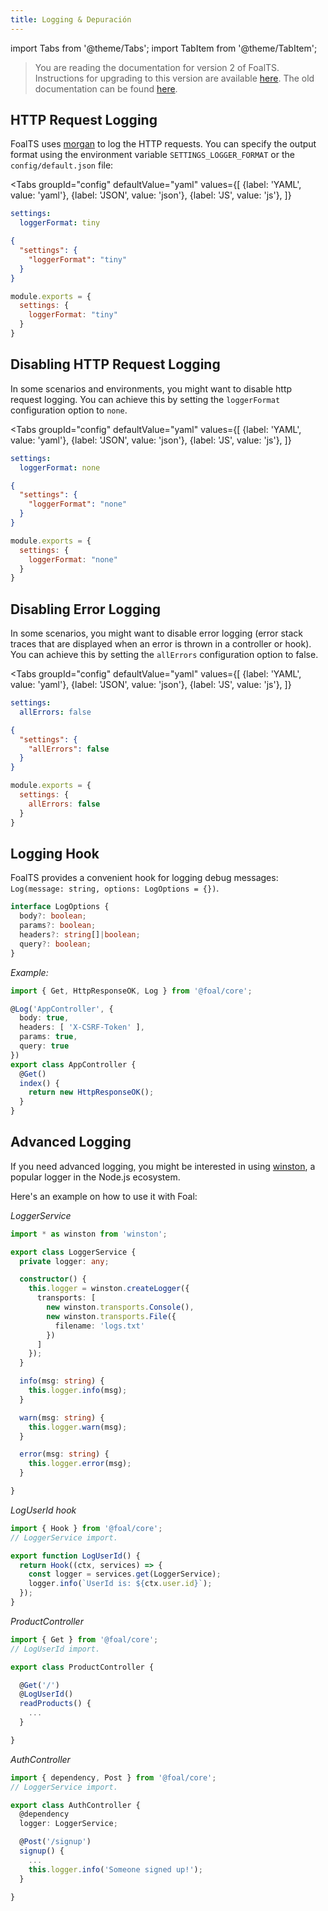 ```yaml
---
title: Logging & Depuración
---
```


import Tabs from '@theme/Tabs';
import TabItem from '@theme/TabItem';

> You are reading the documentation for version 2 of FoalTS. Instructions for upgrading to this version are available [here](../upgrade-to-v2/README.md). The old documentation can be found [here](https://foalts.org/docs/1.x/).

## HTTP Request Logging

FoalTS uses [morgan](https://www.npmjs.com/package/morgan) to log the HTTP requests. You can specify the output format using the environment variable `SETTINGS_LOGGER_FORMAT` or the `config/default.json` file:

<Tabs
  groupId="config"
  defaultValue="yaml"
  values={[
    {label: 'YAML', value: 'yaml'},
    {label: 'JSON', value: 'json'},
    {label: 'JS', value: 'js'},
  ]}
>
<TabItem value="yaml">

```yaml
settings:
  loggerFormat: tiny
```

</TabItem>
<TabItem value="json">

```json
{
  "settings": {
    "loggerFormat": "tiny"
  }
}
```

</TabItem>
<TabItem value="js">

```javascript
module.exports = {
  settings: {
    loggerFormat: "tiny"
  }
}
```

</TabItem>
</Tabs>

## Disabling HTTP Request Logging

In some scenarios and environments, you might want to disable http request logging. You can achieve this by setting the `loggerFormat` configuration option to `none`. 

<Tabs
  groupId="config"
  defaultValue="yaml"
  values={[
    {label: 'YAML', value: 'yaml'},
    {label: 'JSON', value: 'json'},
    {label: 'JS', value: 'js'},
  ]}
>
<TabItem value="yaml">

```yaml
settings:
  loggerFormat: none
```

</TabItem>
<TabItem value="json">

```json
{
  "settings": {
    "loggerFormat": "none"
  }
}
```

</TabItem>
<TabItem value="js">

```javascript
module.exports = {
  settings: {
    loggerFormat: "none"
  }
}
```

</TabItem>
</Tabs>

## Disabling Error Logging

In some scenarios, you might want to disable error logging (error stack traces that are displayed when an error is thrown in a controller or hook). You can achieve this by setting the `allErrors` configuration option to false. 

<Tabs
  groupId="config"
  defaultValue="yaml"
  values={[
    {label: 'YAML', value: 'yaml'},
    {label: 'JSON', value: 'json'},
    {label: 'JS', value: 'js'},
  ]}
>
<TabItem value="yaml">

```yaml
settings:
  allErrors: false
```

</TabItem>
<TabItem value="json">

```json
{
  "settings": {
    "allErrors": false
  }
}
```

</TabItem>
<TabItem value="js">

```javascript
module.exports = {
  settings: {
    allErrors: false
  }
}
```

</TabItem>
</Tabs>

## Logging Hook

FoalTS provides a convenient hook for logging debug messages: `Log(message: string, options: LogOptions = {})`.

```typescript
interface LogOptions {
  body?: boolean;
  params?: boolean;
  headers?: string[]|boolean;
  query?: boolean;
}
```

*Example:*
```typescript
import { Get, HttpResponseOK, Log } from '@foal/core';

@Log('AppController', {
  body: true,
  headers: [ 'X-CSRF-Token' ],
  params: true,
  query: true
})
export class AppController {
  @Get()
  index() {
    return new HttpResponseOK();
  }
}
```

## Advanced Logging

If you need advanced logging, you might be interested in using [winston](https://www.npmjs.com/package/winston), a popular logger in the Node.js ecosystem.

Here's an example on how to use it with Foal:

*LoggerService*
```typescript
import * as winston from 'winston';

export class LoggerService {
  private logger: any;

  constructor() {
    this.logger = winston.createLogger({
      transports: [
        new winston.transports.Console(),
        new winston.transports.File({
          filename: 'logs.txt'
        })
      ]
    });
  }

  info(msg: string) {
    this.logger.info(msg);
  }

  warn(msg: string) {
    this.logger.warn(msg);
  }

  error(msg: string) {
    this.logger.error(msg);
  }

}

```

*LogUserId hook*
```typescript
import { Hook } from '@foal/core';
// LoggerService import.

export function LogUserId() {
  return Hook((ctx, services) => {
    const logger = services.get(LoggerService);
    logger.info(`UserId is: ${ctx.user.id}`);
  });
}

```

*ProductController*
```typescript
import { Get } from '@foal/core';
// LogUserId import.

export class ProductController {

  @Get('/')
  @LogUserId()
  readProducts() {
    ...
  }

}

```

*AuthController*
```typescript
import { dependency, Post } from '@foal/core';
// LoggerService import.

export class AuthController {
  @dependency
  logger: LoggerService;

  @Post('/signup')
  signup() {
    ...
    this.logger.info('Someone signed up!');
  }

}

```